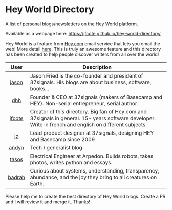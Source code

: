 # Hey World Directory
A list of personal blogs/newsletters on the Hey World platform.

Available as a webpage here: https://jfcote.github.io/hey-world-directory/

Hey World is a feature from [Hey.com](https://hey.com) email service that lets you email the web! More detail [here](https://www.hey.com/features/email-the-web/). This is truly an awesome feature and this directory has been created to help people discover writers from all over the world!

| User                                          | Description                                                           | 
|:---------------------------------------------:|-----------------------------------------------------------------------|
| [jason](https://world.hey.com/jason)          | Jason Fried is the co-founder and president of 37signals. His blogs are about business, software, books...  |
| [dhh](https://world.hey.com/dhh)              | Founder & CEO at 37signals (makers of Basecamp and HEY). Non-serial entrepreneur, serial author. |
| [jfcote](https://world.hey.com/jfcote)        | Creator of this directory. Big fan of Hey.com and 37signals in general. 15+ years software developer. Write in french and english on different subjects. |
| [jz](https://world.hey.com/jz)                | Lead product designer at 37signals, designing HEY and Basecamp since 2009 |
| [andyn](https://world.hey.com/andyn)          | Tech / generalist blog                                                    |
| [tasos](https://world.hey.com/tasos)          | Electrical Engineer at Arpedon. Builds robots, takes photos, writes python and essays. |
| [badrah](https://world.hey.com/badrah)        | Curious about systems, understanding, transparency, abundance, and the joy they bring to all creatures on Earth. |

Please help me to create the best directory of Hey World blogs. Create a PR and I will review it and merge it. Thanks!
